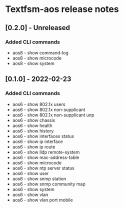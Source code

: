 # Textfsm-aos release notes

## [0.2.0] - Unreleased

### Added CLI commands

- aos8 - show command-log
- aos8 - show microcode
- aos8 - show system

## [0.1.0] - 2022-02-23

### Added CLI commands

- aos6 - show 802.1x users
- aos6 - show 802.1x non-supplicant
- aos6 - show 802.1x non-supplicant unp
- aos6 - show chassis
- aos6 - show health
- aos6 - show history
- aos6 - show interfaces status
- aos6 - show ip interface
- aos6 - show ip route
- aos6 - show lldp remote-system
- aos6 - show mac-address-table
- aos6 - show microcode
- aos6 - show ntp server status
- aos6 - show user
- aos6 - show snmp station
- aos6 - show snmp community map
- aos6 - show system
- aos6 - show vlan
- aos6 - show vlan port mobile
